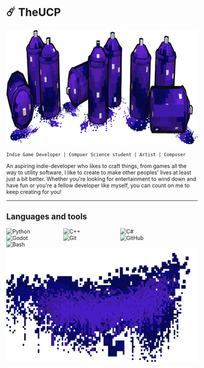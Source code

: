 # ☄️ TheUCP

<p align="center">
  <img src="spray can.png" alt="banner image" width="" height="300">
</p>

``Indie Game Developer | Compuer Science student | Artist | Composer``

An aspiring indie-developer who likes to craft things, from games all the way to utility software, I like to create to make other peoples' lives at least just a bit better. Whether you're looking for entertainment to wind down and have fun or you're a fellow developer like myself, you can count on me to keep creating for you!



---

## Languages and tools




<img align="left" alt="Python" width="90px" style="padding-right:60px;" src="https://cdn.jsdelivr.net/gh/devicons/devicon/icons/python/python-plain.svg" />

<img align="left" alt="C++" width="90px" style="padding-right:60px;" src="https://cdn.jsdelivr.net/gh/devicons/devicon/icons/cplusplus/cplusplus-original.svg" />

<img align="left" alt="C#" width="90px" style="padding-right:60px;" src="https://cdn.jsdelivr.net/gh/devicons/devicon@latest/icons/csharp/csharp-original.svg" />

<img align="left" alt="Godot" width="90px" style="padding-right:60px;" src="https://cdn.jsdelivr.net/gh/devicons/devicon@latest/icons/godot/godot-original.svg" />

<img align="left" alt="Git" width="90px" style="padding-right:60px;" src="https://cdn.jsdelivr.net/gh/devicons/devicon@latest/icons/git/git-original.svg" />

<img align="left" alt="GitHub" width="90px" style="padding-right:60px;" src="https://cdn.jsdelivr.net/gh/devicons/devicon/icons/github/github-original.svg" />

<img align="left" alt="Bash" width="90px" style="padding-right:60px;" src="https://cdn.jsdelivr.net/gh/devicons/devicon/icons/bash/bash-original.svg" />



<br />

<p align="center">
  <img src="borderREADME-export.png" alt="banner image" width="" height="300">
</p>
